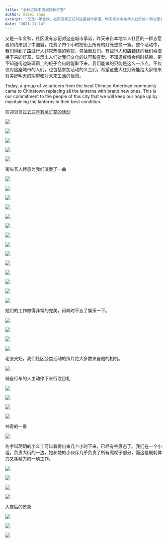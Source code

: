 ```yaml
---
title: "金秋之际中国城迎新灯笼"
author: XiBei Zhao
excerpt: "又是一年金秋，社区没有忘记对这座城市承诺，昨天来自本地华人社区的一群志愿者如约来到了中国城，花费了四个小时把街上所有的灯笼更换一新。整个活动中，我们得到了路过行人热情称赞，包括街友们。有些行人和店铺还向我们索取换下来的灯笼，显示出人们对我们文化的认可和喜爱。不知道疫情会何时结束，更不知道街边玻璃窗上的板子会何时能取下来，我们能做的只能是这么一点点，不仅仅对这座城市的人们，也包括参加活动的义工们，希望这些大红灯笼给大家带来对美好明天的期望和对未来生活的憧憬。"
date: "2021-11-14"
---
```


又是一年金秋，社区没有忘记对这座城市承诺，昨天来自本地华人社区的一群志愿者如约来到了中国城，花费了四个小时把街上所有的灯笼更换一新。整个活动中，我们得到了路过行人非常热情的称赞，包括街友们。有些行人和店铺还向我们索取换下来的灯笼，显示出人们对我们文化的认可和喜爱。不知道疫情会何时结束，更不知道街边玻璃窗上的板子会何时能取下来，我们能做的只能是这么一点点，不仅仅对这座城市的人们，也包括参加活动的义工们，希望这些大红灯笼能给大家带来对美好明天的期望和对未来生活的憧憬。

Today, a group of volunteers from the local Chinese American community came to Chinatown replacing all the lanterns with brand new ones. This is our commitment to the people of this city that we will keep our hope up by maintaining the lanterns in their best condition.

欢迎浏览[过去三年有关灯笼的活动](https://pdxchinese.org/lanternfestival/)

![](https://res.cloudinary.com/dhngj18do/image/upload/f_auto,q_auto/v1/images/lantern_chinatown_2021_11_14_01)

![](https://res.cloudinary.com/dhngj18do/image/upload/f_auto,q_auto/v1/images/lantern_chinatown_2021_11_14_02)

![](https://res.cloudinary.com/dhngj18do/image/upload/f_auto,q_auto/v1/images/lantern_chinatown_2021_11_14_03)

![](https://res.cloudinary.com/dhngj18do/image/upload/f_auto,q_auto/v1/images/lantern_chinatown_2021_11_14_04)

![](https://res.cloudinary.com/dhngj18do/image/upload/f_auto,q_auto/v1/images/lantern_chinatown_2021_11_14_05)

街头艺人特意为我们演奏了一曲

![](https://res.cloudinary.com/dhngj18do/image/upload/f_auto,q_auto/v1/images/lantern_chinatown_2021_11_14_06)

![](https://res.cloudinary.com/dhngj18do/image/upload/f_auto,q_auto/v1/images/lantern_chinatown_2021_11_14_07)

![](https://res.cloudinary.com/dhngj18do/image/upload/f_auto,q_auto/v1/images/lantern_chinatown_2021_11_14_08)

![](https://res.cloudinary.com/dhngj18do/image/upload/f_auto,q_auto/v1/images/lantern_chinatown_2021_11_14_09)

![](https://res.cloudinary.com/dhngj18do/image/upload/f_auto,q_auto/v1/images/lantern_chinatown_2021_11_14_10)

![](https://res.cloudinary.com/dhngj18do/image/upload/f_auto,q_auto/v1/images/lantern_chinatown_2021_11_14_11)

![](https://res.cloudinary.com/dhngj18do/image/upload/f_auto,q_auto/v1/images/lantern_chinatown_2021_11_14_12)

![](https://res.cloudinary.com/dhngj18do/image/upload/f_auto,q_auto/v1/images/lantern_chinatown_2021_11_14_13)

![](https://res.cloudinary.com/dhngj18do/image/upload/f_auto,q_auto/v1/images/lantern_chinatown_2021_11_14_14)

![](https://res.cloudinary.com/dhngj18do/image/upload/f_auto,q_auto/v1/images/lantern_chinatown_2021_11_14_15)

![](https://res.cloudinary.com/dhngj18do/image/upload/f_auto,q_auto/v1/images/lantern_chinatown_2021_11_14_16)

![](https://res.cloudinary.com/dhngj18do/image/upload/f_auto,q_auto/v1/images/lantern_chinatown_2021_11_14_17)

![](https://res.cloudinary.com/dhngj18do/image/upload/f_auto,q_auto/v1/images/lantern_chinatown_2021_11_14_18)

![](https://res.cloudinary.com/dhngj18do/image/upload/f_auto,q_auto/v1/images/lantern_chinatown_2021_11_14_19)

她们的工作做得非常的完美，闲暇时不忘了娱乐一下。

![](https://res.cloudinary.com/dhngj18do/image/upload/f_auto,q_auto/v1/images/lantern_chinatown_2021_11_14_20)

![](https://res.cloudinary.com/dhngj18do/image/upload/f_auto,q_auto/v1/images/lantern_chinatown_2021_11_14_21)

![](https://res.cloudinary.com/dhngj18do/image/upload/f_auto,q_auto/v1/images/lantern_chinatown_2021_11_14_22)

![](https://res.cloudinary.com/dhngj18do/image/upload/f_auto,q_auto/v1/images/lantern_chinatown_2021_11_14_23)

老张夫妇，我们社区公益活动的照片绝大多数来自他的相机。

![](https://res.cloudinary.com/dhngj18do/image/upload/f_auto,q_auto/v1/images/lantern_chinatown_2021_11_14_24)

骑自行车的人主动停下来行注目礼

![](https://res.cloudinary.com/dhngj18do/image/upload/f_auto,q_auto/v1/images/lantern_chinatown_2021_11_14_25)

![](https://res.cloudinary.com/dhngj18do/image/upload/f_auto,q_auto/v1/images/lantern_chinatown_2021_11_14_26)

![](https://res.cloudinary.com/dhngj18do/image/upload/f_auto,q_auto/v1/images/lantern_chinatown_2021_11_14_27)

![](https://res.cloudinary.com/dhngj18do/image/upload/f_auto,q_auto/v1/images/lantern_chinatown_2021_11_14_28)

神奇的一景

![](https://res.cloudinary.com/dhngj18do/image/upload/f_auto,q_auto/v1/images/lantern_chinatown_2021_11_14_29)

名字叫玥玥的小义工可以看得出来几个小时下来，已经有些疲态了。我们在一个小组，负责大街的一边，她和她的小伙伴几乎负责了所有爬梯子部分，而这是既耗体力又耗精力的一项工作。

![](https://res.cloudinary.com/dhngj18do/image/upload/f_auto,q_auto/v1/images/lantern_chinatown_2021_11_14_31)

![](https://res.cloudinary.com/dhngj18do/image/upload/f_auto,q_auto/v1/images/lantern_chinatown_2021_11_14_32)

![](https://res.cloudinary.com/dhngj18do/image/upload/f_auto,q_auto/v1/images/lantern_chinatown_2021_11_14_33)

![](https://res.cloudinary.com/dhngj18do/image/upload/f_auto,q_auto/v1/images/lantern_chinatown_2021_11_14_34)

入夜后的景象

![](https://res.cloudinary.com/dhngj18do/image/upload/f_auto,q_auto/v1/images/lantern_chinatown_2021_11_14_35)

![](https://res.cloudinary.com/dhngj18do/image/upload/f_auto,q_auto/v1/images/lantern_chinatown_2021_11_14_36)

![](https://res.cloudinary.com/dhngj18do/image/upload/f_auto,q_auto/v1/images/lantern_chinatown_2021_11_14_37)
